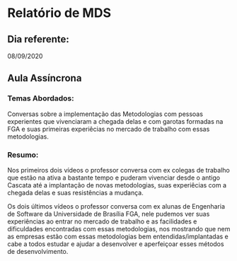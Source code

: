 # Relatório de MDS

## Dia referente:

08/09/2020


## Aula Assíncrona

### Temas Abordados:

Conversas sobre a implementação das Metodologias com pessoas experientes que
vivenciaram a chegada delas e com garotas formadas na FGA e suas primeiras experiêcias no mercado de trabalho com essas metodologias.

### Resumo:

Nos primeiros dois vídeos o professor conversa com ex colegas de trabalho que estão na ativa
a bastante tempo e puderam vivenciar desde o antigo Cascata até a implantação de novas metodologias, suas experiêcias com a chegada delas e suas resistências a mudança.

Os dois últimos vídeos o professor conversa com ex alunas de Engenharia de Software da Universidade de Brasília FGA, nele pudemos ver suas experiências ao entrar no mercado de trabalho e as facilidades e dificuldades encontradas com essas metodologias, nos mostrando que nem as empresas estão com essas metodologias bem entendidas/implantadas e cabe a todos estudar e ajudar a desenvolver e aperfeiçoar esses métodos de desenvolvimento.